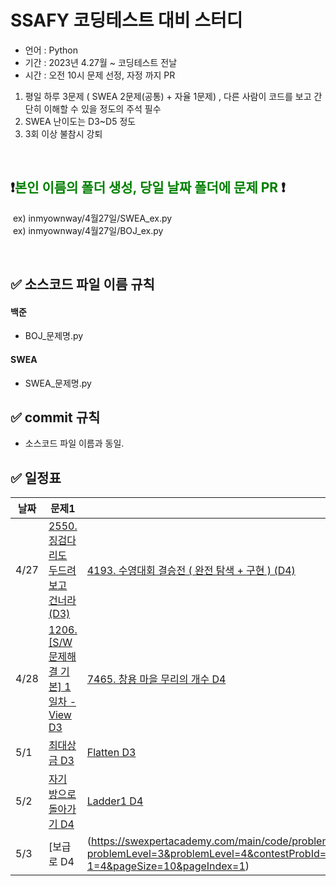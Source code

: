# SSAFY 코딩테스트 대비 스터디

- 언어 : Python
- 기간 : 2023년 4.27월 ~ 코딩테스트 전날
- 시간 : 오전 10시 문제 선정, 자정 까지 PR

1. 평일 하루 3문제 ( SWEA 2문제(공통) + 자율 1문제) , 다른 사람이 코드를 보고 간단히 이해할 수 있을 정도의 주석 필수
3. SWEA 난이도는 D3~D5 정도 
4. 3회 이상 불참시 강퇴

<br/>


## ❗️<span style="color:green">본인 이름의 폴더 생성, 당일 날짜 폴더에 문제 PR </span>❗️
&nbsp;ex) inmyownway/4월27일/SWEA_ex.py
<br/>
&nbsp;ex) inmyownway/4월27일/BOJ_ex.py



<br/>


## ✅  소스코드 파일 이름 규칙

#### 백준
- BOJ_문제명.py
#### SWEA
- SWEA_문제명.py


## ✅ commit 규칙

- 소스코드 파일 이름과 동일.

## ✅  일정표

|**날짜**|**문제1**|**문제2**|  
|--|-------|--|
|4/27| [2550. 징검다리도 두드려보고 건너라(D3)](https://swexpertacademy.com/main/code/userProblem/userProblemDetail.do?contestProbId=AV6iuejqqX0DFAXN&categoryId=AV6iuejqqX0DFAXN&categoryType=CODE) | [4193. 수영대회 결승전 ( 완전 탐색 + 구현 ) (D4)  ](https://swexpertacademy.com/main/code/userProblem/userProblemDetail.do?contestProbId=AWKaG6_6AGQDFARV&categoryId=AWKaG6_6AGQDFARV&categoryType=CODE)|
|4/28| [1206. [S/W 문제해결 기본] 1일차 - View D3](https://swexpertacademy.com/main/code/problem/problemDetail.do?problemLevel=3&problemLevel=4&contestProbId=AV134DPqAA8CFAYh&categoryId=AV134DPqAA8CFAYh&categoryType=CODE&problemTitle=&orderBy=RECOMMEND_COUNT&selectCodeLang=PYTHON&select-1=4&pageSize=10&pageIndex=1)| [7465. 창용 마을 무리의 개수 D4](https://swexpertacademy.com/main/code/problem/problemDetail.do?problemLevel=4&contestProbId=AWngfZVa9XwDFAQU&categoryId=AWngfZVa9XwDFAQU&categoryType=CODE&problemTitle=&orderBy=SUBMIT_COUNT&selectCodeLang=PYTHON&select-1=4&pageSize=10&pageIndex=2)|
|5/1|[최대상금 D3](https://swexpertacademy.com/main/code/problem/problemDetail.do?problemLevel=3&problemLevel=4&contestProbId=AV15Khn6AN0CFAYD&categoryId=AV15Khn6AN0CFAYD&categoryType=CODE&problemTitle=&orderBy=INQUERY_COUNT&selectCodeLang=PYTHON&select-1=4&pageSize=10&pageIndex=1)| [Flatten D3](https://swexpertacademy.com/main/code/problem/problemDetail.do?problemLevel=3&problemLevel=4&contestProbId=AV139KOaABgCFAYh&categoryId=AV139KOaABgCFAYh&categoryType=CODE&problemTitle=&orderBy=SUBMIT_COUNT&selectCodeLang=PYTHON&select-1=4&pageSize=10&pageIndex=1)|
|5/2|[자기 방으로 돌아가기 D4](https://swexpertacademy.com/main/code/problem/problemDetail.do?problemLevel=3&problemLevel=4&contestProbId=AWNcJ2sapZMDFAV8&categoryId=AWNcJ2sapZMDFAV8&categoryType=CODE&problemTitle=&orderBy=SUBMIT_COUNT&selectCodeLang=PYTHON&select-1=4&pageSize=10&pageIndex=1)| [Ladder1 D4](https://swexpertacademy.com/main/code/problem/problemDetail.do?problemLevel=3&problemLevel=4&contestProbId=AV14ABYKADACFAYh&categoryId=AV14ABYKADACFAYh&categoryType=CODE&problemTitle=&orderBy=SUBMIT_COUNT&selectCodeLang=PYTHON&select-1=4&pageSize=10&pageIndex=1)|
|5/3|[보급로 D4|(https://swexpertacademy.com/main/code/problem/problemDetail.do?problemLevel=3&problemLevel=4&contestProbId=AV15QRX6APsCFAYD&categoryId=AV15QRX6APsCFAYD&categoryType=CODE&problemTitle=&orderBy=SUBMIT_COUNT&selectCodeLang=PYTHON&select-1=4&pageSize=10&pageIndex=1)|[햄버거다이어트 D3](https://swexpertacademy.com/main/code/problem/problemDetail.do?problemLevel=3&problemLevel=4&contestProbId=AWT-lPB6dHUDFAVT&categoryId=AWT-lPB6dHUDFAVT&categoryType=CODE&problemTitle=&orderBy=SUBMIT_COUNT&selectCodeLang=PYTHON&select-1=4&pageSize=10&pageIndex=1)|
